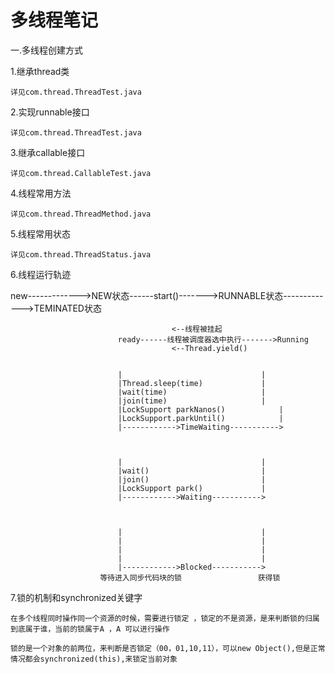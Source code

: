 # 多线程笔记


一.多线程创建方式

1.继承thread类

	详见com.thread.ThreadTest.java

2.实现runnable接口

	详见com.thread.ThreadTest.java

3.继承callable接口

	详见com.thread.CallableTest.java

4.线程常用方法
	
	详见com.thread.ThreadMethod.java
	
5.线程常用状态
	
	详见com.thread.ThreadStatus.java

6.线程运行轨迹


new------------->NEW状态------start()------->RUNNABLE状态------------->TEMINATED状态

										<--线程被挂起
							ready------线程被调度器选中执行------->Running
										<--Thread.yield()
										
										
							|								|
							|Thread.sleep(time)				|
							|wait(time)						|
							|join(time)						|
							|LockSupport parkNanos()			|
							|LockSupport.parkUntil()			|
							|------------>TimeWaiting----------->
										
										
										
							|								|
							|wait()							|
							|join()							|
							|LockSupport park()				|
							|------------>Waiting----------->			
										
										
										
							|								|
							|								|
							|								|
							|								|
							|------------>Blocked----------->				
						等待进入同步代码块的锁					获得锁
7.锁的机制和synchronized关键字									
	
	
	在多个线程同时操作同一个资源的时候，需要进行锁定 ，锁定的不是资源，是来判断锁的归属到底属于谁，当前的锁属于A ，A 可以进行操作
	
	锁的是一个对象的前两位，来判断是否锁定（00，01,10,11），可以new Object(),但是正常情况都会synchronized(this),来锁定当前对象					
										
										
										
										
										
										
										
										
										